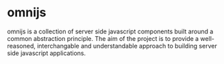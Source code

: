 # omnijs

omnijs is a collection of server side javascript components built around a
common abstraction principle. The aim of the project is to provide a
well-reasoned, interchangable and understandable approach to building server
side javascript applications.
